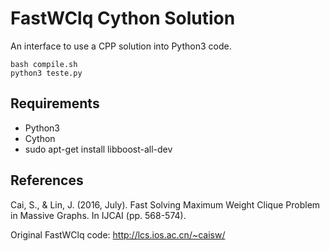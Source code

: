 # FastWClq Cython Solution

An interface to use a CPP solution into Python3 code.

```
bash compile.sh
python3 teste.py
```

## Requirements
- Python3
- Cython
- sudo apt-get install libboost-all-dev

## References
Cai, S., & Lin, J. (2016, July). Fast Solving Maximum Weight Clique Problem in Massive Graphs. In IJCAI (pp. 568-574).

Original FastWClq code: http://lcs.ios.ac.cn/~caisw/
